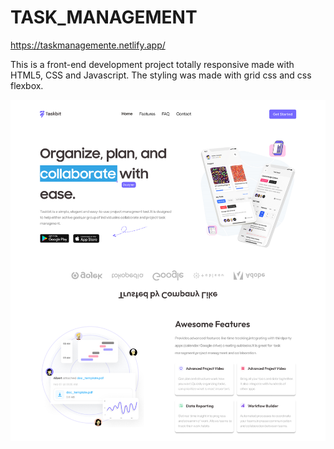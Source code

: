 # TASK_MANAGEMENT

https://taskmanagemente.netlify.app/

This is a front-end development project totally responsive made with HTML5, CSS and Javascript. The styling was made with grid css and css flexbox.

![Web_1](https://github.com/Marycorreia12/assets/blob/main/1.0%20Home%20Task%20Managment1.png)
